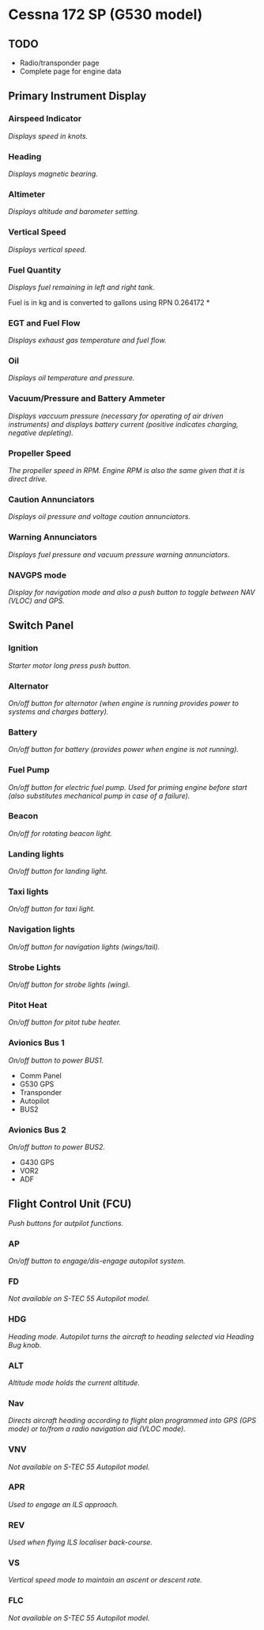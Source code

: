 # Cessna 172 SP (G530 model)

## TODO
- Radio/transponder page
- Complete page for engine data

## Primary Instrument Display

### Airspeed Indicator
*Displays speed in knots.*

### Heading
*Displays magnetic bearing.*

### Altimeter
*Displays altitude and barometer setting.*

### Vertical Speed
*Displays vertical speed.*

### Fuel Quantity
*Displays fuel remaining in left and right tank.*

Fuel is in kg and is converted to gallons using RPN 0.264172 *

### EGT and Fuel Flow
*Displays exhaust gas temperature and fuel flow.*

### Oil
*Displays oil temperature and pressure.*

### Vacuum/Pressure and Battery Ammeter
*Displays vaccuum pressure (necessary for operating of air driven instruments) and displays battery current (positive indicates charging, negative depleting).*

### Propeller Speed
*The propeller speed in RPM. Engine RPM is also the same given that it is direct drive.*

### Caution Annunciators
*Displays oil pressure and voltage caution annunciators.*

### Warning Annunciators
*Displays fuel pressure and vacuum pressure warning annunciators.*

### NAVGPS mode
*Display for navigation mode and also a push button to toggle between NAV (VLOC) and GPS.*

## Switch Panel

### Ignition
*Starter motor long press push button.*

### Alternator
*On/off button for alternator (when engine is running provides power to systems and charges battery).*

### Battery
*On/off button for battery (provides power when engine is not running).*

### Fuel Pump
*On/off button for electric fuel pump. Used for priming engine before start (also substitutes mechanical pump in case of a failure).*

### Beacon
*On/off for rotating beacon light.*

### Landing lights
*On/off button for landing light.*

### Taxi lights
*On/off button for taxi light.*

### Navigation lights
*On/off button for navigation lights (wings/tail).*

### Strobe Lights
*On/off button for strobe lights (wing).*

### Pitot Heat
*On/off button for pitot tube heater.*

### Avionics Bus 1
*On/off button to power BUS1.*
- Comm Panel
- G530 GPS
- Transponder
- Autopilot
- BUS2

### Avionics Bus 2
*On/off button to power BUS2.*
- G430 GPS
- VOR2
- ADF

## Flight Control Unit (FCU)
*Push buttons for autpilot functions.*

### AP
*On/off button to engage/dis-engage autopilot system.*

### FD
*Not available on S-TEC 55 Autopilot model.*

### HDG
*Heading mode. Autopilot turns the aircraft to heading selected via Heading Bug knob.*

### ALT
*Altitude mode holds the current altitude.*

### Nav
*Directs aircraft heading according to flight plan programmed into GPS (GPS mode) or to/from a radio navigation aid (VLOC mode).*

### VNV
*Not available on S-TEC 55 Autopilot model.*

### APR
*Used to engage an ILS approach.*

### REV
*Used when flying ILS localiser back-course.*

### VS
*Vertical speed mode to maintain an ascent or descent rate.*

### FLC
*Not available on S-TEC 55 Autopilot model.*
